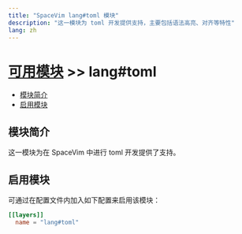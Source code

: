 ```yaml
---
title: "SpaceVim lang#toml 模块"
description: "这一模块为 toml 开发提供支持，主要包括语法高亮、对齐等特性"
lang: zh
---
```


# [可用模块](../../) >> lang#toml

<!-- vim-markdown-toc GFM -->

- [模块简介](#模块简介)
- [启用模块](#启用模块)

<!-- vim-markdown-toc -->

## 模块简介

这一模块为在 SpaceVim 中进行 toml 开发提供了支持。

## 启用模块

可通过在配置文件内加入如下配置来启用该模块：

```toml
[[layers]]
  name = "lang#toml"
```

